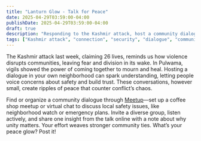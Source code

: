 ```yaml
---
title: "Lanturn Glow - Talk for Peace"
date: 2025-04-29T03:59:00-04:00
publishDate: 2025-04-29T03:59:00-04:00
draft: true
description: "Responding to the Kashmir attack, host a community dialogue to discuss local safety. Share your insights to foster peace and connection."
tags: ["Kashmir attack", "connection", "security", "dialogue", "community", "well-being"]
---
```


<!-- Glow: 1 action, 1 skill -->
<!-- Skill: Connection -->

The Kashmir attack last week, claiming 26 lives, reminds us how violence disrupts communities, leaving fear and division in its wake. In Pulwama, vigils showed the power of coming together to mourn and heal. Hosting a dialogue in your own neighborhood can spark understanding, letting people voice concerns about safety and build trust. These conversations, however small, create ripples of peace that counter conflict’s chaos.

Find or organize a community dialogue through [Meetup](https://www.meetup.com)—set up a coffee shop meetup or virtual chat to discuss local safety issues, like neighborhood watch or emergency plans. Invite a diverse group, listen actively, and share one insight from the talk online with a note about why unity matters. Your effort weaves stronger community ties. What’s your peace glow? Post it!